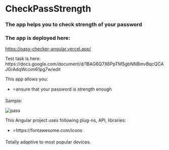 # CheckPassStrength

### The app helps you to check strength of your password

### The app is deployed here:

https://pass-checker-angular.vercel.app/

<p>Test task is here: https://docs.google.com/document/d/1BAG6Q7X6PpTMSgbNNBmvBqcQCAJGrAdqWccim61pg7w/edit</p>

<p>This app allows you:</p>
<ul>
<li>⭐ensure that your password is strength enough</li>
</ul>

<p>Sample:</p>

![pass](https://github.com/user-attachments/assets/619f28bb-7ac2-44bb-a5b5-6f6e77fa8a25)

<p>This Angular project uses following plug-ns, API, libraries:</p>
<ul>
<li>⭐https://fontawesome.com/icons</li>
</ul>

<p>Totally adaptive to most popular devices.</p>
